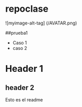 # repoclase

![myimage-alt-tag] (/AVATAR.png)

##prueba1

* Caso 1
* caso 2


# Header 1
## header 2
Esto es el readme
